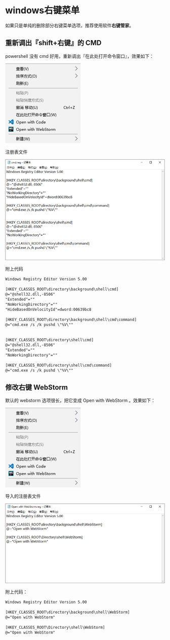 # windows右键菜单

如果只是单纯的删除部分右键菜单选项，推荐使用软件**右键管家**。

## 重新调出『shift+右键』的 CMD

powershell 没有 cmd 好用，重新调出『在此处打开命令窗口』，效果如下：

![right-click](./img/regedit/right-click.png)

注册表文件

![cmd](./img/regedit/cmd.png)

附上代码

```
Windows Registry Editor Version 5.00

[HKEY_CLASSES_ROOT\directory\background\shell\cmd]
@="@shell32.dll,-8506"
"Extended"=""
"NoWorkingDirectory"=""
"HideBasedOnVelocityId"=dword:00639bc8

[HKEY_CLASSES_ROOT\directory\background\shell\cmd\command]
@="cmd.exe /s /k pushd \"%V\""


[HKEY_CLASSES_ROOT\directory\shell\cmd]
@="@shell32.dll,-8506"
"Extended"=""
"NoWorkingDirectory"=""

[HKEY_CLASSES_ROOT\directory\shell\cmd\command]
@="cmd.exe /s /k pushd \"%V\""
```

## 修改右键 WebStorm

默认的 webstorm 选项很长，把它变成 Open with WebStorm 。效果如下：

![right-click](./img/regedit/right-click.png)

导入的注册表文件

![webstorm-reg](./img/regedit/webstorm-reg.png)

附上代码：

```
Windows Registry Editor Version 5.00

[HKEY_CLASSES_ROOT\directory\background\shell\WebStorm]
@="Open with WebStorm"

[HKEY_CLASSES_ROOT\Directory\shell\WebStorm]
@="Open with WebStorm"
```



